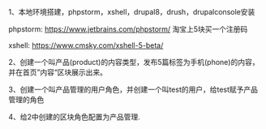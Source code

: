 1、本地环境搭建，phpstorm，xshell，drupal8，drush，drupalconsole安装

phpstorm:
https://www.jetbrains.com/phpstorm/
淘宝上5块买一个注册码

xshell:
https://www.cmsky.com/xshell-5-beta/

2、创建一个叫产品(product)的内容类型，发布5篇标签为手机(phone)的内容，并在首页”内容“区块展示出来。

3、创建一个叫产品管理的用户角色，并创建一个叫test的用户，给test赋予产品管理的角色

4、给2中创建的区块角色配置为产品管理.